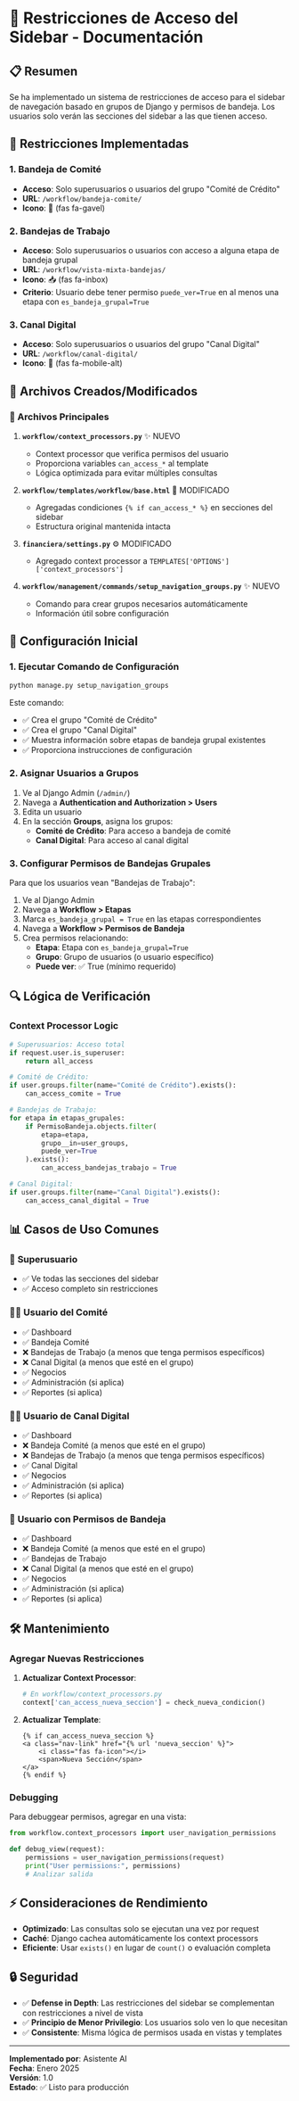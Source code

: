 # 🔐 Restricciones de Acceso del Sidebar - Documentación

## 📋 Resumen

Se ha implementado un sistema de restricciones de acceso para el sidebar de navegación basado en grupos de Django y permisos de bandeja. Los usuarios solo verán las secciones del sidebar a las que tienen acceso.

## 🎯 Restricciones Implementadas

### 1. **Bandeja de Comité**

- **Acceso**: Solo superusuarios o usuarios del grupo "Comité de Crédito"
- **URL**: `/workflow/bandeja-comite/`
- **Icono**: 🔨 (fas fa-gavel)

### 2. **Bandejas de Trabajo**

- **Acceso**: Solo superusuarios o usuarios con acceso a alguna etapa de bandeja grupal
- **URL**: `/workflow/vista-mixta-bandejas/`
- **Icono**: 📥 (fas fa-inbox)
- **Criterio**: Usuario debe tener permiso `puede_ver=True` en al menos una etapa con `es_bandeja_grupal=True`

### 3. **Canal Digital**

- **Acceso**: Solo superusuarios o usuarios del grupo "Canal Digital"
- **URL**: `/workflow/canal-digital/`
- **Icono**: 📱 (fas fa-mobile-alt)

## 🔧 Archivos Creados/Modificados

### 📄 Archivos Principales

1. **`workflow/context_processors.py`** ✨ NUEVO

   - Context processor que verifica permisos del usuario
   - Proporciona variables `can_access_*` al template
   - Lógica optimizada para evitar múltiples consultas

2. **`workflow/templates/workflow/base.html`** 📝 MODIFICADO

   - Agregadas condiciones `{% if can_access_* %}` en secciones del sidebar
   - Estructura original mantenida intacta

3. **`financiera/settings.py`** ⚙️ MODIFICADO

   - Agregado context processor a `TEMPLATES['OPTIONS']['context_processors']`

4. **`workflow/management/commands/setup_navigation_groups.py`** ✨ NUEVO
   - Comando para crear grupos necesarios automáticamente
   - Información útil sobre configuración

## 🚀 Configuración Inicial

### 1. **Ejecutar Comando de Configuración**

```bash
python manage.py setup_navigation_groups
```

Este comando:

- ✅ Crea el grupo "Comité de Crédito"
- ✅ Crea el grupo "Canal Digital"
- ✅ Muestra información sobre etapas de bandeja grupal existentes
- ✅ Proporciona instrucciones de configuración

### 2. **Asignar Usuarios a Grupos**

1. Ve al Django Admin (`/admin/`)
2. Navega a **Authentication and Authorization > Users**
3. Edita un usuario
4. En la sección **Groups**, asigna los grupos:
   - **Comité de Crédito**: Para acceso a bandeja de comité
   - **Canal Digital**: Para acceso al canal digital

### 3. **Configurar Permisos de Bandejas Grupales**

Para que los usuarios vean "Bandejas de Trabajo":

1. Ve al Django Admin
2. Navega a **Workflow > Etapas**
3. Marca `es_bandeja_grupal = True` en las etapas correspondientes
4. Navega a **Workflow > Permisos de Bandeja**
5. Crea permisos relacionando:
   - **Etapa**: Etapa con `es_bandeja_grupal=True`
   - **Grupo**: Grupo de usuarios (o usuario específico)
   - **Puede ver**: ✅ True (mínimo requerido)

## 🔍 Lógica de Verificación

### Context Processor Logic

```python
# Superusuarios: Acceso total
if request.user.is_superuser:
    return all_access

# Comité de Crédito:
if user.groups.filter(name="Comité de Crédito").exists():
    can_access_comite = True

# Bandejas de Trabajo:
for etapa in etapas_grupales:
    if PermisoBandeja.objects.filter(
        etapa=etapa,
        grupo__in=user_groups,
        puede_ver=True
    ).exists():
        can_access_bandejas_trabajo = True

# Canal Digital:
if user.groups.filter(name="Canal Digital").exists():
    can_access_canal_digital = True
```

## 📊 Casos de Uso Comunes

### 👑 **Superusuario**

- ✅ Ve todas las secciones del sidebar
- ✅ Acceso completo sin restricciones

### 👨‍💼 **Usuario del Comité**

- ✅ Dashboard
- ✅ Bandeja Comité
- ❌ Bandejas de Trabajo (a menos que tenga permisos específicos)
- ❌ Canal Digital (a menos que esté en el grupo)
- ✅ Negocios
- ✅ Administración (si aplica)
- ✅ Reportes (si aplica)

### 👩‍💻 **Usuario de Canal Digital**

- ✅ Dashboard
- ❌ Bandeja Comité (a menos que esté en el grupo)
- ❌ Bandejas de Trabajo (a menos que tenga permisos específicos)
- ✅ Canal Digital
- ✅ Negocios
- ✅ Administración (si aplica)
- ✅ Reportes (si aplica)

### 👤 **Usuario con Permisos de Bandeja**

- ✅ Dashboard
- ❌ Bandeja Comité (a menos que esté en el grupo)
- ✅ Bandejas de Trabajo
- ❌ Canal Digital (a menos que esté en el grupo)
- ✅ Negocios
- ✅ Administración (si aplica)
- ✅ Reportes (si aplica)

## 🛠️ Mantenimiento

### Agregar Nuevas Restricciones

1. **Actualizar Context Processor**:

   ```python
   # En workflow/context_processors.py
   context['can_access_nueva_seccion'] = check_nueva_condicion()
   ```

2. **Actualizar Template**:
   ```django
   {% if can_access_nueva_seccion %}
   <a class="nav-link" href="{% url 'nueva_seccion' %}">
       <i class="fas fa-icon"></i>
       <span>Nueva Sección</span>
   </a>
   {% endif %}
   ```

### Debugging

Para debuggear permisos, agregar en una vista:

```python
from workflow.context_processors import user_navigation_permissions

def debug_view(request):
    permissions = user_navigation_permissions(request)
    print("User permissions:", permissions)
    # Analizar salida
```

## ⚡ Consideraciones de Rendimiento

- **Optimizado**: Las consultas solo se ejecutan una vez por request
- **Caché**: Django cachea automáticamente los context processors
- **Eficiente**: Usar `exists()` en lugar de `count()` o evaluación completa

## 🔒 Seguridad

- ✅ **Defense in Depth**: Las restricciones del sidebar se complementan con restricciones a nivel de vista
- ✅ **Principio de Menor Privilegio**: Los usuarios solo ven lo que necesitan
- ✅ **Consistente**: Misma lógica de permisos usada en vistas y templates

---

**Implementado por**: Asistente AI  
**Fecha**: Enero 2025  
**Versión**: 1.0  
**Estado**: ✅ Listo para producción

